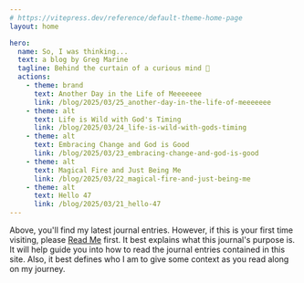 ```yaml
---
# https://vitepress.dev/reference/default-theme-home-page
layout: home

hero:
  name: So, I was thinking...
  text: a blog by Greg Marine
  tagline: Behind the curtain of a curious mind 🤔
  actions:
    - theme: brand
      text: Another Day in the Life of Meeeeeee
      link: /blog/2025/03/25_another-day-in-the-life-of-meeeeeee
    - theme: alt
      text: Life is Wild with God's Timing
      link: /blog/2025/03/24_life-is-wild-with-gods-timing
    - theme: alt
      text: Embracing Change and God is Good
      link: /blog/2025/03/23_embracing-change-and-god-is-good
    - theme: alt
      text: Magical Fire and Just Being Me
      link: /blog/2025/03/22_magical-fire-and-just-being-me
    - theme: alt
      text: Hello 47
      link: /blog/2025/03/21_hello-47
---
```


Above, you'll find my latest journal entries. However, if this is your first time visiting, please [Read Me](read-me) first. It best explains what this journal's purpose is. It will help guide you into how to read the journal entries contained in this site. Also, it best defines who I am to give some context as you read along on my journey.